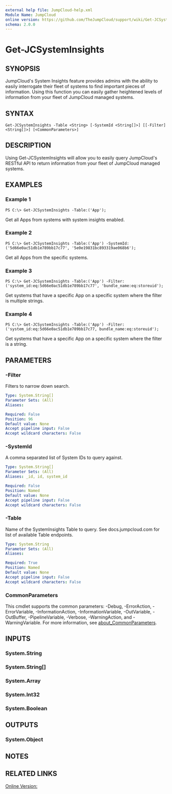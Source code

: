 ```yaml
---
external help file: JumpCloud-help.xml
Module Name: JumpCloud
online version: https://github.com/TheJumpCloud/support/wiki/Get-JCSystemInsights
schema: 2.0.0
---
```


# Get-JCSystemInsights

## SYNOPSIS
JumpCloud's System Insights feature provides admins with the ability to easily interrogate their fleet of systems to find important pieces of information.
Using this function you can easily gather heightened levels of information from your fleet of JumpCloud managed systems.

## SYNTAX

```
Get-JCSystemInsights -Table <String> [-SystemId <String[]>] [[-Filter] <String[]>] [<CommonParameters>]
```

## DESCRIPTION
Using Get-JCSystemInsights will allow you to easily query JumpCloud's RESTful API to return information from your fleet of JumpCloud managed systems.

## EXAMPLES

### Example 1
```
PS C:\> Get-JCSystemInsights -Table:('App');
```

Get all Apps from systems with system insights enabled.

### Example 2
```
PS C:\> Get-JCSystemInsights -Table:('App') -SystemId:('5d66e0ac51db1e789bb17c77', '5e0e19831bc893319ae068b6');
```

Get all Apps from the specific systems.

### Example 3
```
PS C:\> Get-JCSystemInsights -Table:('App') -Filter:('system_id:eq:5d66e0ac51db1e789bb17c77', 'bundle_name:eq:storeuid');
```

Get systems that have a specific App on a specific system where the filter is multiple strings.

### Example 4
```
PS C:\> Get-JCSystemInsights -Table:('App') -Filter:('system_id:eq:5d66e0ac51db1e789bb17c77, bundle_name:eq:storeuid');
```

Get systems that have a specific App on a specific system where the filter is a string.

## PARAMETERS

### -Filter
Filters to narrow down search.

```yaml
Type: System.String[]
Parameter Sets: (All)
Aliases:

Required: False
Position: 96
Default value: None
Accept pipeline input: False
Accept wildcard characters: False
```

### -SystemId
A comma separated list of System IDs to query against.

```yaml
Type: System.String[]
Parameter Sets: (All)
Aliases: _id, id, system_id

Required: False
Position: Named
Default value: None
Accept pipeline input: False
Accept wildcard characters: False
```

### -Table
Name of the SystemInsights Table to query. See docs.jumpcloud.com for list of available Table endpoints.

```yaml
Type: System.String
Parameter Sets: (All)
Aliases:

Required: True
Position: Named
Default value: None
Accept pipeline input: False
Accept wildcard characters: False
```

### CommonParameters
This cmdlet supports the common parameters: -Debug, -ErrorAction, -ErrorVariable, -InformationAction, -InformationVariable, -OutVariable, -OutBuffer, -PipelineVariable, -Verbose, -WarningAction, and -WarningVariable. For more information, see [about_CommonParameters](http://go.microsoft.com/fwlink/?LinkID=113216).

## INPUTS

### System.String
### System.String[]
### System.Array
### System.Int32
### System.Boolean
## OUTPUTS

### System.Object
## NOTES

## RELATED LINKS

[Online Version:](https://github.com/TheJumpCloud/support/wiki/Get-JCSystemInsights)


